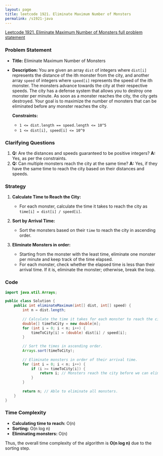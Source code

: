 ```yaml
---
layout: page
title: leetcode 1921. Eliminate Maximum Number of Monsters
permalink: /s1921-java
---
```

[Leetcode 1921. Eliminate Maximum Number of Monsters full problem statement](https://algoadvance.github.io/algoadvance/l1921)
### Problem Statement
- **Title:** Eliminate Maximum Number of Monsters
- **Description:** 
    You are given an array `dist` of integers where `dist[i]` represents the distance of the ith monster from the city, and another array `speed` of integers where `speed[i]` represents the speed of the ith monster. The monsters advance towards the city at their respective speeds. The city has a defense system that allows you to destroy one monster per minute. As soon as a monster reaches the city, the city gets destroyed. Your goal is to maximize the number of monsters that can be eliminated before any monster reaches the city.
    
    **Constraints:**
    - `1 <= dist.length == speed.length <= 10^5`
    - `1 <= dist[i], speed[i] <= 10^9`

### Clarifying Questions
1. **Q:** Are the distances and speeds guaranteed to be positive integers?
   **A:** Yes, as per the constraints.
2. **Q:** Can multiple monsters reach the city at the same time?
   **A:** Yes, if they have the same time to reach the city based on their distances and speeds.

### Strategy
1. **Calculate Time to Reach the City:**
   - For each monster, calculate the time it takes to reach the city as `time[i] = dist[i] / speed[i]`.
   
2. **Sort by Arrival Time:**
   - Sort the monsters based on their `time` to reach the city in ascending order.

3. **Eliminate Monsters in order:**
   - Starting from the monster with the least time, eliminate one monster per minute and keep track of the time elapsed.
   - For each monster, check whether the elapsed time is less than their arrival time. If it is, eliminate the monster; otherwise, break the loop.

### Code

```java
import java.util.Arrays;

public class Solution {
    public int eliminateMaximum(int[] dist, int[] speed) {
        int n = dist.length;
        
        // Calculate the time it takes for each monster to reach the city.
        double[] timeToCity = new double[n];
        for (int i = 0; i < n; i++) {
            timeToCity[i] = (double) dist[i] / speed[i];
        }
        
        // Sort the times in ascending order.
        Arrays.sort(timeToCity);
        
        // Eliminate monsters in order of their arrival time.
        for (int i = 0; i < n; i++) {
            if (i >= timeToCity[i]) {
                return i; // Monsters reach the city before we can eliminate i-th monster.
            }
        }
        
        return n; // Able to eliminate all monsters.
    }
}
```

### Time Complexity
- **Calculating time to reach:** O(n)
- **Sorting:** O(n log n)
- **Eliminating monsters:** O(n)
  
Thus, the overall time complexity of the algorithm is **O(n log n)** due to the sorting step.
